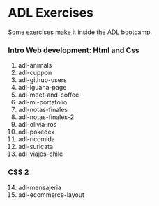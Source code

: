 # ADL Exercises

Some exercises make it inside the ADL bootcamp.

### Intro Web development: Html and Css

1. adl-animals
2. adl-cuppon
3. adl-github-users
4. adl-iguana-page
5. adl-meet-and-coffee
6. adl-mi-portafolio
7. adl-notas-finales
8. adl-notas-finales-2
9. adl-olivia-ros
10. adl-pokedex
11. adl-ricomida
12. adl-suricata
13. adl-viajes-chile

### CSS 2

14. adl-mensajeria
15. adl-ecommerce-layout